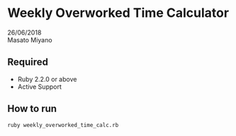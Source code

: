 # Weekly Overworked Time Calculator

26/06/2018 <br />
Masato Miyano

## Required

  * Ruby 2.2.0 or above
  * Active Support

## How to run
```
ruby weekly_overworked_time_calc.rb
```

